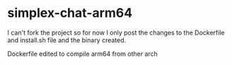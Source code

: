 # simplex-chat-arm64

I can't fork the project so for now I only post the changes to the Dockerfile and install.sh file and the binary created.

Dockerfile edited to compile arm64 from other arch
